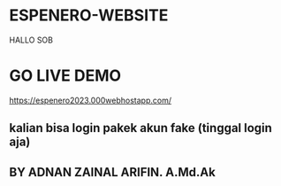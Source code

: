 # ESPENERO-WEBSITE
HALLO SOB 


# GO LIVE DEMO
https://espenero2023.000webhostapp.com/
## kalian bisa login pakek akun fake (tinggal login aja)




## BY ADNAN ZAINAL ARIFIN. A.Md.Ak
